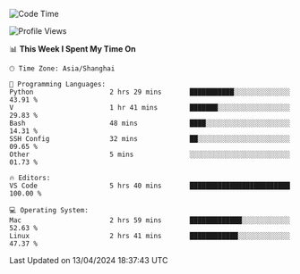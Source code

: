 <!--START_SECTION:waka-->
![Code Time](http://img.shields.io/badge/Code%20Time-392%20hrs%2042%20mins-blue)

![Profile Views](http://img.shields.io/badge/Profile%20Views-2-blue)

📊 **This Week I Spent My Time On** 

```text
🕑︎ Time Zone: Asia/Shanghai

💬 Programming Languages: 
Python                   2 hrs 29 mins       ███████████░░░░░░░░░░░░░░   43.91 % 
V                        1 hr 41 mins        ███████░░░░░░░░░░░░░░░░░░   29.83 % 
Bash                     48 mins             ████░░░░░░░░░░░░░░░░░░░░░   14.31 % 
SSH Config               32 mins             ██░░░░░░░░░░░░░░░░░░░░░░░   09.65 % 
Other                    5 mins              ░░░░░░░░░░░░░░░░░░░░░░░░░   01.73 % 

🔥 Editors: 
VS Code                  5 hrs 40 mins       █████████████████████████   100.00 % 

💻 Operating System: 
Mac                      2 hrs 59 mins       █████████████░░░░░░░░░░░░   52.63 % 
Linux                    2 hrs 41 mins       ████████████░░░░░░░░░░░░░   47.37 % 
```


 Last Updated on 13/04/2024 18:37:43 UTC
<!--END_SECTION:waka-->
